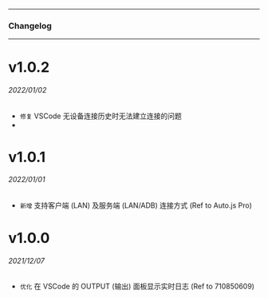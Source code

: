 ******

### Changelog

******

# v1.0.2

###### 2022/01/02

* `修复` VSCode 无设备连接历史时无法建立连接的问题
* 
# v1.0.1

###### 2022/01/01

* `新增` 支持客户端 (LAN) 及服务端 (LAN/ADB) 连接方式 (Ref to Auto.js Pro)

# v1.0.0

###### 2021/12/07

* `优化` 在 VSCode 的 OUTPUT (输出) 面板显示实时日志 (Ref to 710850609)